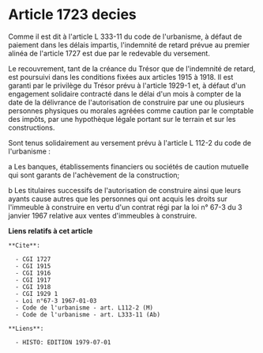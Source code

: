 # Article 1723 decies

Comme il est dit à l'article L 333-11 du code de l'urbanisme, à défaut de paiement dans les délais impartis, l'indemnité de
retard prévue au premier alinéa de l'article 1727 est due par le redevable du versement.

Le recouvrement, tant de la créance du Trésor que de l'indemnité de retard, est poursuivi dans les conditions fixées aux
articles 1915 à 1918. Il est garanti par le privilège du Trésor prévu à l'article 1929-1 et, à défaut d'un engagement
solidaire contracté dans le délai d'un mois à compter de la date de la délivrance de l'autorisation de construire par une ou
plusieurs personnes physiques ou morales agréées comme caution par le comptable des impôts, par une hypothèque légale portant
sur le terrain et sur les constructions.

Sont tenus solidairement au versement prévu à l'article L 112-2 du code de l'urbanisme :

a  Les banques, établissements financiers ou sociétés de caution mutuelle qui sont garants de l'achèvement de la
construction;

b  Les titulaires successifs de l'autorisation de construire ainsi que leurs ayants cause autres que les personnes qui ont
acquis les droits sur l'immeuble à construire en vertu d'un contrat régi par la loi n° 67-3 du 3 janvier 1967 relative aux
ventes d'immeubles à construire.

**Liens relatifs à cet article**

	**Cite**:

	  - CGI 1727
	  - CGI 1915
	  - CGI 1916
	  - CGI 1917
	  - CGI 1918
	  - CGI 1929 1
	  - Loi n°67-3 1967-01-03
	  - Code de l'urbanisme - art. L112-2 (M)
	  - Code de l'urbanisme - art. L333-11 (Ab)

	**Liens**:

	  - HISTO: EDITION 1979-07-01
